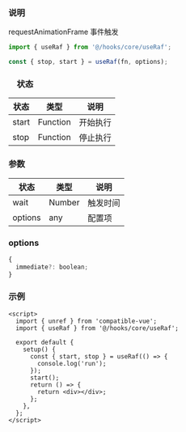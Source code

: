 ### 说明

requestAnimationFrame 事件触发

```js
import { useRaf } from '@/hooks/core/useRaf';

const { stop, start } = useRaf(fn, options);
```

### 　状态

| 状态  | 类型     | 说明     |
| ----- | -------- | -------- |
| start | Function | 开始执行 |
| stop  | Function | 停止执行 |

### 参数

| 状态    | 类型   | 说明     |
| ------- | ------ | -------- |
| wait    | Number | 触发时间 |
| options | any    | 配置项   |

### options

```js
{
  immediate?: boolean;
}
```

### 示例

```vue
<script>
  import { unref } from 'compatible-vue';
  import { useRaf } from '@/hooks/core/useRaf';

  export default {
    setup() {
      const { start, stop } = useRaf(() => {
        console.log('run');
      });
      start();
      return () => {
        return <div></div>;
      };
    },
  };
</script>
```

